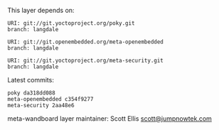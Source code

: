 This layer depends on:

    URI: git://git.yoctoproject.org/poky.git
    branch: langdale

    URI: git://git.openembedded.org/meta-openembedded
    branch: langdale

    URI: git://git.yoctoproject.org/meta-security.git
    branch: langdale

Latest commits:

    poky da318dd088
    meta-openembedded c354f9277
    meta-security 2aa48e6

meta-wandboard layer maintainer: Scott Ellis <scott@jumpnowtek.com>
